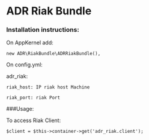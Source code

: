 # ADR Riak Bundle

### Installation instructions:

On AppKernel add:

    new ADR\RiakBundle\ADRRiakBundle(),

On config.yml:

adr_riak:

    riak_host: IP riak host Machine

    riak_port: riak Port

###Usage:

To access Riak Client:

    $client = $this->container->get('adr_riak.client');


